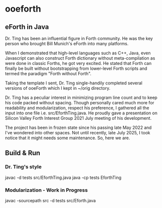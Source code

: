 # ooeforth
## eForth in Java
Dr. Ting has been an influential figure in Forth community. He was the key person who brought Bill Munich's eForth into many platforms.

When I demonstrated that high-level languages such as C++, Java, even Javascript can also construct Forth dictionary without meta-compilation as were done in classic Forths, he got very excited. He stated that Forth can finally be built without bootstrapping from lower-level Forth scripts and termed the paradigm "Forth without Forth".

Taking the template I sent, Dr. Ting single-handily completed several versions of ooeForth which I kept in ~/orig directory. 

Dr. Ting has a peculiar interest in minimizing program line count and to keep his code packed without spacing. Though personally cared much more for readability and modularization, respect his preference, I gathered all the input into one file i.e. src/EforthTing.java. He proudly gave a presentation on Silicon Valley Forth Interest Group 2021 July meeting of his development.

The project has been in frozen state since his passing late May 2022 and I've wondered into other spaces. Not until recently, late July 2025, I took notice that it might needs some maintenance. So, here we are.

## Build & Run
### Dr. Ting's style
javac -d tests src/EforthTing.java
java -cp tests EforthTing

### Modularization - Work in Progress
javac -sourcepath src -d tests src/Eforth.java

